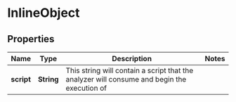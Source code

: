 

# InlineObject


## Properties

Name | Type | Description | Notes
------------ | ------------- | ------------- | -------------
**script** | **String** | This string will contain a script that the analyzer will consume and begin the execution of | 



